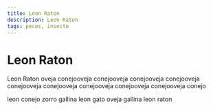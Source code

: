 ```yaml
---
title: Leon Raton
description: Leon Raton
tags: peces, insecto
---
```


# Leon Raton

Leon Raton oveja conejooveja conejooveja conejooveja conejooveja conejooveja conejooveja conejooveja conejooveja conejooveja conejo

leon conejo zorro gallina leon gato oveja gallina leon raton